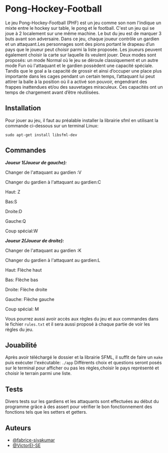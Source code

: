 # Pong-Hockey-Football

Le jeu Pong-Hockey-Football (PHF) est un jeu comme son nom l'indique un mixte entre le hockey sur table, le pong et le football. C'est un jeu qui se joue à 2 localement sur une même machine. Le but du jeu est de marquer 3 buts avant son adversaire. Dans ce jeu, chaque joueur contrôle un gardien et un attaquant.Les personnages sont des pions portant le drapeau d’un pays que le joueur peut choisir parmi la liste proposée. Les joueurs peuvent également choisir la carte sur laquelle ils veulent jouer. Deux modes sont proposés: un mode Normal où le jeu se déroule classiquement et un autre mode Fun où l'attaquant et le gardien possèdent une capacité spéciale. Tandis que le goal a la capacité de grossir et ainsi d’occuper une place plus importante dans les cages pendant un certain temps, l’attaquant lui peut attirer la balle à la position où il a activé son pouvoir, engendrant des frappes inattendues et/ou des sauvetages miraculeux. Ces capacités ont un temps de chargement avant d’être réutilisées.

## Installation 
Pour jouer au jeu, il faut au préalable installer la librairie sfml en utilisant la commande ci-dessous sur un terminal Linux:

`sudo apt-get install libsfml-dev`

## Commandes
***Joueur 1(Joueur de gauche):***

Changer de l'attaquant au gardien :V

Changer du gardien à l'attaquant au gardien:C

Haut: Z

Bas:S

Droite:D

Gauche:Q

Coup spécial:W

***Joueur 2(Joueur de droite):***

Changer de l'attaquant au gardien :K

Changer du gardien à l'attaquant au gardien:L

Haut: Flèche haut

Bas: Flèche bas

Droite: Flèche droite

Gauche: Flèche gauche

Coup spécial: M


Vous pourrez aussi avoir accès aux règles du jeu et aux commandes dans le fichier `rules.txt` et il sera aussi proposé à chaque partie de voir les règles du jeu.

## Jouabilité
Après avoir téléchargé le dossier et la librairie SFML, il suffit de faire un `make` puis exécuter l'exécutable: `./app`
Différents choix et questions seront posés sur le terminal pour afficher ou pas les règles,choisir le pays représenté et choisir le terrain parmi une liste.

## Tests
Divers tests sur les gardiens et les attaquants sont effectuées au début du programme grâce à des assert pour vérifier le bon fonctionnement des fonctions tels que les setters et getters.

## Auteurs

- [@fabrice-sivakumar](https://github.com/fabrice-sivakumar)
- [@VictorEI-SE](https://github.com/VictorEI-SE)
